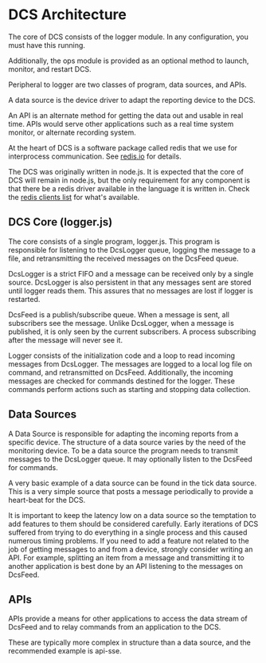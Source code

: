 # DCS Architecture

The core of DCS consists of the logger module. In any configuration,
you must have this running.

Additionally, the ops module is provided as an optional method to launch,
monitor, and restart DCS.

Peripheral to logger are two classes of program, data sources, and APIs.

A data source is the device driver to adapt the reporting device to the DCS.

An API is an alternate method for getting the data out and usable in 
real time. APIs would serve other applications such as a real time
system monitor, or alternate recording system.

At the heart of DCS is a software package called redis that we use for
interprocess communication. See [redis.io](https://redis.io/) for details.

The DCS was originally written in node.js. It is expected that the
core of DCS will remain in node.js, but the only requirement for
any component is that there be a redis driver available in the
language it is written in. Check the [redis clients list](https://redis.io/clients)
for what's available.

## DCS Core (logger.js)

The core consists of a single program, logger.js. This program
is responsible for listening to the DcsLogger queue, logging the
message to a file, and retransmitting the received messages on the
DcsFeed queue. 

DcsLogger is a strict FIFO and a message can be received only by a 
single source. DcsLogger is also persistent in that any messages sent 
are stored until logger reads them. This assures that no messages are 
lost if logger is restarted.

DcsFeed is a publish/subscribe queue. When a message is sent, all
subscribers see the message. Unlike DcsLogger, when a message is 
published, it is only seen by the current subscribers. A process
subscribing after the message will never see it.

Logger consists of the initialization code and a loop to read
incoming messages from DcsLogger. The messages are logged to a 
local log file on command, and retransmitted on DcsFeed.
Additionally, the incoming messages are checked for commands
destined for the logger. These commands perform actions such
as starting and stopping data collection.

## Data Sources

A Data Source is responsible for adapting the incoming reports
from a specific device. The
structure of a data source varies by the need of the monitoring
device. To be a data source the program needs to transmit messages
to the DcsLogger queue. It may optionally listen to the DcsFeed
for commands.

A very basic example of a data source can be found in the tick
data source. This is a very simple source that posts a message
periodically to provide a heart-beat for the DCS.

It is important to keep the latency low on a data source
so the temptation to add features to them should be considered
carefully. Early iterations of DCS suffered from trying to
do everything in a single process and this caused numerous 
timing problems. If you need to add a feature not related
to the job of getting messages to and from a device, strongly
consider writing an API. For example, splitting an item from
a message and transmitting it to another application is best 
done by an API listening to the messages on DcsFeed.

## APIs

APIs provide a means for other applications to access
the data stream of DcsFeed and to relay commands from an
application to the DCS.

These are typically more complex in structure than a data
source, and the recommended example is api-sse.

